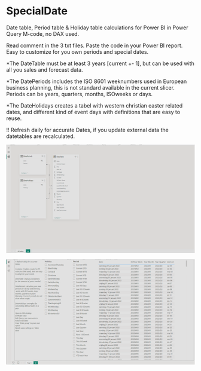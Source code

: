 # SpecialDate
Date table, Period table &amp; Holiday table calculations for Power BI in Power Query M-code, no DAX used.

Read comment in the 3 txt files. Paste the code in your Power BI report. Easy to customize for you own periods and special dates. 

*The DateTable must be at least 3 years [current +- 1], but can be used with all you sales and forecast data. 

*The DatePeriods includes the ISO 8601 weeknumbers used in European business planning, this is not standard available in the current slicer. Periods can be years, quarters, months, ISOweeks or days. 

*The DateHolidays creates a tabel with western christian easter related dates, and different kind of event days with definitions that are easy to reuse.

!! Refresh daily for accurate Dates, if you update external data the datetables are recalculated.

![Modelview.png](Modelview.png)

![Reportview.png](Reportview.png)

